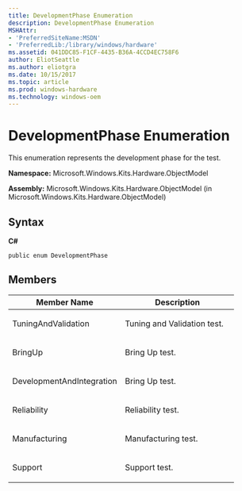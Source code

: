 ```yaml
---
title: DevelopmentPhase Enumeration
description: DevelopmentPhase Enumeration
MSHAttr:
- 'PreferredSiteName:MSDN'
- 'PreferredLib:/library/windows/hardware'
ms.assetid: 041DDC85-F1CF-4435-B36A-4CCD4EC758F6
author: EliotSeattle
ms.author: eliotgra
ms.date: 10/15/2017
ms.topic: article
ms.prod: windows-hardware
ms.technology: windows-oem
---
```


# DevelopmentPhase Enumeration


This enumeration represents the development phase for the test.

**Namespace:** Microsoft.Windows.Kits.Hardware.ObjectModel

**Assembly:** Microsoft.Windows.Kits.Hardware.ObjectModel (in Microsoft.Windows.Kits.Hardware.ObjectModel)

## <span id="Syntax"></span><span id="syntax"></span><span id="SYNTAX"></span>Syntax


**C#**

`public enum DevelopmentPhase`

## <span id="Members"></span><span id="members"></span><span id="MEMBERS"></span>Members


<table>
<colgroup>
<col width="50%" />
<col width="50%" />
</colgroup>
<thead>
<tr class="header">
<th>Member Name</th>
<th>Description</th>
</tr>
</thead>
<tbody>
<tr class="odd">
<td><p>TuningAndValidation</p></td>
<td><p>Tuning and Validation test.</p></td>
</tr>
<tr class="even">
<td><p>BringUp</p></td>
<td><p>Bring Up test.</p></td>
</tr>
<tr class="odd">
<td><p>DevelopmentAndIntegration</p></td>
<td><p>Bring Up test.</p></td>
</tr>
<tr class="even">
<td><p>Reliability</p></td>
<td><p>Reliability test.</p></td>
</tr>
<tr class="odd">
<td><p>Manufacturing</p></td>
<td><p>Manufacturing test.</p></td>
</tr>
<tr class="even">
<td><p>Support</p></td>
<td><p>Support test.</p></td>
</tr>
</tbody>
</table>

 

 

 






